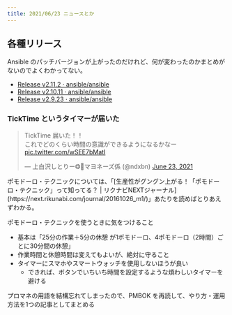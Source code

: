 ```yaml
---
title: 2021/06/23 ニュースとか
---
```


## 各種リリース

Ansible のパッチバージョンが上がったのだけれど、何が変わったのかまとめがないのでよくわかってない。

- [Release v2.11.2 · ansible/ansible](https://github.com/ansible/ansible/releases/tag/v2.11.2)
- [Release v2.10.11 · ansible/ansible](https://github.com/ansible/ansible/releases/tag/v2.10.11)
- [Release v2.9.23 · ansible/ansible](https://github.com/ansible/ansible/releases/tag/v2.9.23)

### TickTime というタイマーが届いた

<blockquote class="twitter-tweet"><p lang="ja" dir="ltr">TickTime 届いた！！<br>これでどのくらい時間の意識ができるようになるかなー <a href="https://t.co/wSEE7bMatI">pic.twitter.com/wSEE7bMatI</a></p>&mdash; 上白沢しとりー❂🦪マヨネーズ係 (@ndxbn) <a href="https://twitter.com/ndxbn/status/1407563723271589889?ref_src=twsrc%5Etfw">June 23, 2021</a></blockquote> <script async src="https://platform.twitter.com/widgets.js" charset="utf-8"></script>
ポモドーロ・テクニックについては、「[生産性がグングン上がる！「ポモドーロ・テクニック」って知ってる？ | リクナビNEXTジャーナル](https://next.rikunabi.com/journal/20161026_m1/)」あたりを読めばとりあえずわかる。

ポモドーロ・テクニックを使うときに気をつけること

- 基本は「25分の作業＋5分の休憩 が1ポモドーロ、4ポモドーロ（2時間）ごとに30分間の休憩」
- 作業時間と休憩時間は変えてもよいが、絶対に守ること
- タイマーにスマホやスマートウォッチを使用しないほうが良い
  - できれば、ボタンでいちいち時間を設定するような煩わしいタイマーを避ける

プロマネの用語を結構忘れてしまったので、PMBOK を再読して、やり方・運用方法を1つの記事としてまとめる
